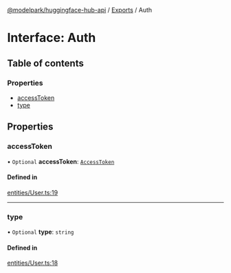 [@modelpark/huggingface-hub-api](../README.md) / [Exports](../modules.md) / Auth

# Interface: Auth

## Table of contents

### Properties

- [accessToken](Auth.md#accesstoken)
- [type](Auth.md#type)

## Properties

### accessToken

• `Optional` **accessToken**: [`AccessToken`](AccessToken.md)

#### Defined in

[entities/User.ts:19](https://github.com/model-park/huggingface-hub-api/blob/ddc4144/src/entities/User.ts#L19)

___

### type

• `Optional` **type**: `string`

#### Defined in

[entities/User.ts:18](https://github.com/model-park/huggingface-hub-api/blob/ddc4144/src/entities/User.ts#L18)
